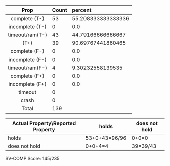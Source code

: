 
| Prop | Count | percent |
|:----:|:------|:--|
|complete   (T-)|53| 55.208333333333336 |
|incomplete (T-)|0|0.0 |
|timeout/ram(T-)|43|44.79166666666667 |
|           (T+)|39|90.69767441860465 |
|complete   (F-)|0|0.0 |
|incomplete (F-)|0|0.0 |
|timeout/ram(F-)|4|9.30232558139535 |
|complete   (F+)|0|0.0 |
|incomplete (F+)|0|0.0 |
|timeout        |0| |
|crash          |0| |
|Total          |139| |

| Actual Property\Reported Property | holds | does not hold |
|------------------------------------|-------|---------------|
| holds | 53+0+43=96/96 | 0+0=0 |
| does not hold | 0+0+4=4 | 39=39/43 |

SV-COMP Score: 145/235

